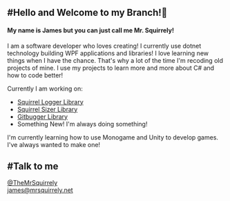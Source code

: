 #Hello and Welcome to my Branch!👋
-----
#### My name is James but you can just call me Mr. Squirrely!

I am a software developer who loves creating! I currently use dotnet technology building WPF applications and libraries!
I love learning new things when I have the chance. That's why a lot of the time I'm recoding old projects of mine.
I use my projects to learn more and more about C# and how to code better!

Currently I am working on:
  - [Squirrel Logger Library](https://github.com/MrSquirrelyNet/Squirrel-Logger)
  - [Squirrel Sizer Library](https://github.com/MrSquirrelyNet/Squirrel-Sizer)
  - [Gitbugger Library](https://github.com/MrSquirrelyNet/GitBugger)
  - Something New! I'm always doing something!

I'm currently learning how to use Monogame and Unity to develop games. I've always wanted to make one!

#Talk to me
-----
[@TheMrSquirrely](https://twitter.com/TheMrSquirrely)    
[james@mrsquirrely.net](mailto:james@mrsquirrely.net)

<!--
**MrSquirrely/MrSquirrely** is a ✨ _special_ ✨ repository because its `README.md` (this file) appears on your GitHub profile.

Here are some ideas to get you started:

- 🔭 I’m currently working on ...
- 🌱 I’m currently learning ...
- 👯 I’m looking to collaborate on ...
- 🤔 I’m looking for help with ...
- 💬 Ask me about ...
- 📫 How to reach me: ...
- 😄 Pronouns: ...
- ⚡ Fun fact: ...
-->
